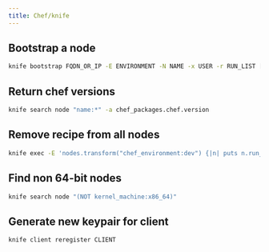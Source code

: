 ```yaml
---
title: Chef/knife
---
```


## Bootstrap a node
```bash
knife bootstrap FQDN_OR_IP -E ENVIRONMENT -N NAME -x USER -r RUN_LIST [ --sudo | -G GATEWAY ]
```

## Return chef versions
```bash
knife search node "name:*" -a chef_packages.chef.version
```

## Remove recipe from all nodes
```bash
knife exec -E 'nodes.transform("chef_environment:dev") {|n| puts n.run_list.remove("recipe[chef-client::upgrade]"); n.save }'
```

## Find non 64-bit nodes
```bash
knife search node "(NOT kernel_machine:x86_64)"
```

## Generate new keypair for client
```bash
knife client reregister CLIENT
```
